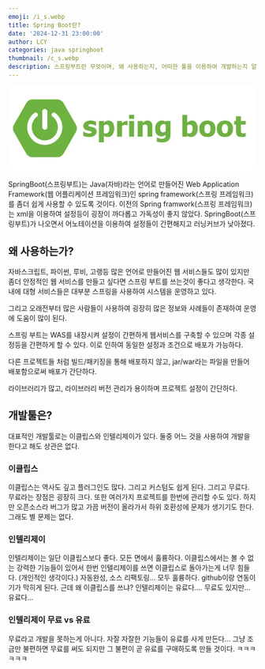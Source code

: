 ```yaml
---
emoji: /i_s.webp
title: Spring Boot란?
date: '2024-12-31 23:00:00'
author: LCY
categories: java springboot
thumbnail: /c_s.webp
description: 스프링부트란 무엇이며, 왜 사용하는지, 어떠한 툴을 이용하여 개발하는지 알아보자.
---
```

![img1.webp](img1.webp)

SpringBoot(스프링부트)는 Java(자바)라는 언어로 만들어진 Web Application Framework(웹 어플리케이션 프레임워크)인 spring framework(스프링 프레임워크)를 좀더 쉽게 사용할 수 있도록 것이다. 이전의 Spring framwork(스프링 프레임워크)는 xml을 이용하여 설정등이 굉장이 까다롭고 가독성이 좋지 않았다. SpringBoot(스프링부트)가 나오면서 어노테이션을 이용하여 설정들이 간편해지고 러닝커브가 낮아졌다. 

## 왜 사용하는가?

자바스크립트, 파이썬, 루비, 고랭등 많은 언어로 만들어진 웹 서비스들도 많이 있지만 좀더 안정적인 웹 서비스를 만들고 싶다면 스프링 부트를 쓰는것이 좋다고 생각한다. 국내에 대형 서비스들은 대부분 스프링을 사용하여 시스템을 운영하고 있다. 

그리고 오래전부터 많은 사람들이 사용하여 굉장히 많은 정보와 사례들이 존재하여 운영에 도움이 많이 된다.

스프링 부트는 WAS를 내장시켜 설정이 간편하게 웹서비스를 구축할 수 있으며 각종 설정등을 간편하게 할 수 있다. 이로 인하여 동일한 설정과 조건으로 배포가 가능하다. 

다른 프로젝트들 처럼 빌드/패키징을 통해 배포하지 않고, jar/war라는 파일을 만들어 배포함으로써 배포가 간단하다.

라이브러리가 많고, 라이브러리 버전 관리가 용이하며 프로젝트 설정이 간단하다.

## 개발툴은?

대표적인 개발툴로는 이클립스와 인텔리제이가 있다. 둘중 어느 것을 사용하여 개발을 한다고 해도 상관은 없다.

### 이클립스

이클립스는 역사도 깊고 플러그인도 많다. 그리고 커스텀도 쉽게 된다. 그리고 무료다. 무료라는 장점은 굉장히 크다. 또한 여러가지 프로젝트를 한번에 관리할 수도 있다. 하지만 오픈소스라 버그가 많고 가끔 버전이 올라가서 하위 호환성에 문제가 생기기도 한다. 그래도 별 문제는 없다.

### 인텔리제이

인텔리제이는 일단 이클립스보다 좋다. 모든 면에서 훌륭하다. 이클립스에서는 볼 수 없는 강력한 기능들이 있어서 한번 인텔리제이를 쓰면 이클립스로 돌아가는게 너무 힘들다. (개인적인 생각이다.) 자동완성, 소스 리팩토링… 모두 훌륭하다. github이랑 연동이 기가 막히게 된다. 근데 왜 이클립스를 쓰냐? 인텔리제이는 유료다…. 무료도 있지만… 유료다…

### 인텔리제이 무료 vs 유료

무료라고 개발을 못하는게 아니다. 자잘 자잘한 기능들이 유료를 사게 만든다… 그냥 조금만 불편하면 무료를 써도 되지만 그 불편이 곧 유료를 구매하도록 만들 것이다. ㅋㅋㅋㅋㅋㅋ

```toc
```